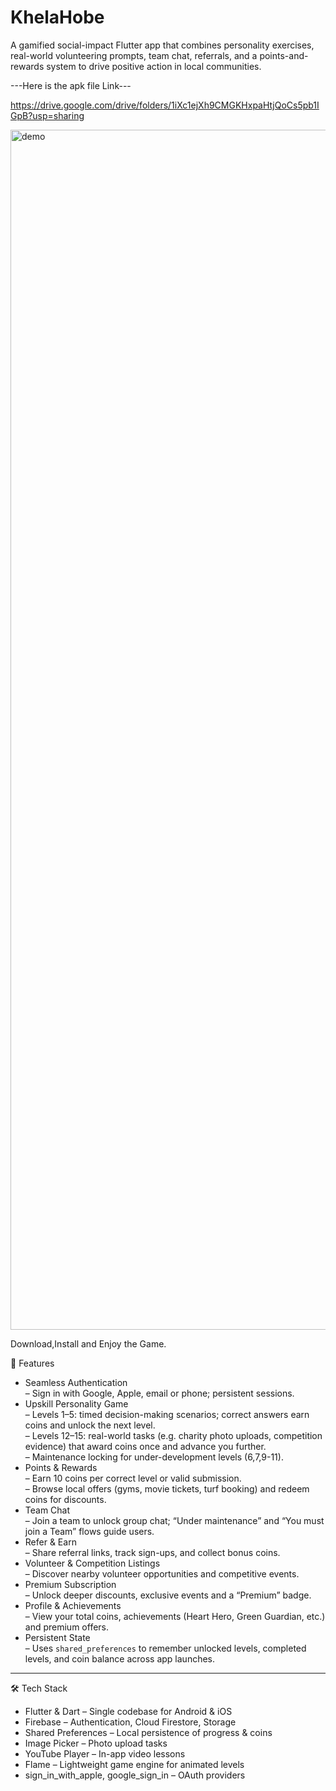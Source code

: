 # KhelaHobe

A gamified social-impact Flutter app that combines personality exercises, real-world volunteering prompts, team chat, referrals, and a points-and-rewards system to drive positive action in local communities.

---Here is the apk file Link---

https://drive.google.com/drive/folders/1iXc1ejXh9CMGKHxpaHtjQoCs5pb1IGpB?usp=sharing

<img width="1080" height="1920" alt="demo" src="https://github.com/user-attachments/assets/495dfddc-c784-4f80-a4f4-5a103d3f3fd8" />



Download,Install and Enjoy the Game.

 🚀 Features

- Seamless Authentication  
  – Sign in with Google, Apple, email or phone; persistent sessions.  
- Upskill Personality Game  
  – Levels 1–5: timed decision-making scenarios; correct answers earn coins and unlock the next level.  
  – Levels 12–15: real-world tasks (e.g. charity photo uploads, competition evidence) that award coins once and advance you further.  
  – Maintenance locking for under-development levels (6,7,9-11).  
- Points & Rewards  
  – Earn 10 coins per correct level or valid submission.  
  – Browse local offers (gyms, movie tickets, turf booking) and redeem coins for discounts.  
- Team Chat  
  – Join a team to unlock group chat; “Under maintenance” and “You must join a Team” flows guide users.  
- Refer & Earn  
  – Share referral links, track sign-ups, and collect bonus coins.  
- Volunteer & Competition Listings  
  – Discover nearby volunteer opportunities and competitive events.  
- Premium Subscription  
  – Unlock deeper discounts, exclusive events and a “Premium” badge.  
- Profile & Achievements  
  – View your total coins, achievements (Heart Hero, Green Guardian, etc.) and premium offers.  
- Persistent State  
  – Uses `shared_preferences` to remember unlocked levels, completed levels, and coin balance across app launches.

---

 🛠️ Tech Stack

- Flutter & Dart – Single codebase for Android & iOS  
- Firebase – Authentication, Cloud Firestore, Storage  
- Shared Preferences – Local persistence of progress & coins  
- Image Picker – Photo upload tasks  
- YouTube Player – In-app video lessons  
- Flame – Lightweight game engine for animated levels  
- sign_in_with_apple, google_sign_in – OAuth providers  

